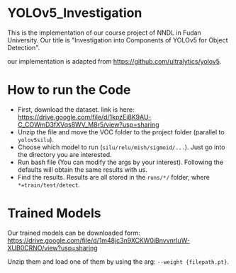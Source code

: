 # YOLOv5_Investigation

This is the implementation of our course project of NNDL in Fudan University.
Our title is "Investigation into Components of YOLOv5 for Object Detection".

our implementation is adapted from https://github.com/ultralytics/yolov5.

# How to run the Code

- First, download the dataset.  link is here: https://drive.google.com/file/d/1kpzEi8K9AU-C_COWmD3fXVqs8WV_M8r5/view?usp=sharing
- Unzip the file and move the VOC folder to the project folder (parallel to `yolov5silu`).
- Choose which model to run (`silu/relu/mish/sigmoid/...`). Just go into the directory you are interested.
- Run bash file (You can modify the args by your interest). Following the defaults will obtain the same results with us.
- Find the results. Results are all stored in the `runs/*/` folder, where `*=train/test/detect`.

# Trained Models

Our trained models can be downloaded form: https://drive.google.com/file/d/1m48jc3n9XCKW0iBnvvnrIuW-XUB0CRNO/view?usp=sharing

Unzip them and load one of them by using the arg: `--weight {filepath.pt}`.

